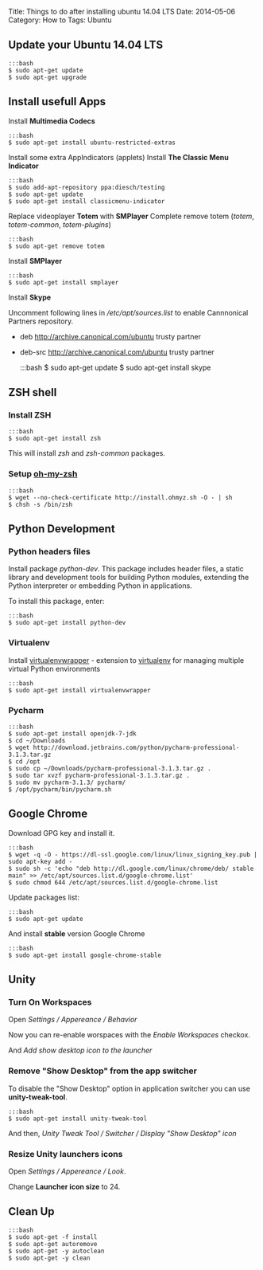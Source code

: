 Title: Things to do after installing ubuntu 14.04 LTS
Date: 2014-05-06
Category: How to
Tags: Ubuntu

## Update your Ubuntu 14.04 LTS

    :::bash
    $ sudo apt-get update 
    $ sudo apt-get upgrade

## Install usefull Apps

Install **Multimedia Codecs**

    :::bash
    $ sudo apt-get install ubuntu-restricted-extras

Install some extra AppIndicators (applets)
Install **The Classic Menu Indicator**

    :::bash
    $ sudo add-apt-repository ppa:diesch/testing
    $ sudo apt-get update
    $ sudo apt-get install classicmenu-indicator

Replace videoplayer **Totem** with **SMPlayer**
Complete remove totem (*totem*, *totem-common*, *totem-plugins*)

    :::bash
    $ sudo apt-get remove totem

Install **SMPlayer**

    :::bash
    $ sudo apt-get install smplayer

Install **Skype**

Uncomment following lines in */etc/apt/sources.list* to enable Cannnonical Partners repository.

- deb http://archive.canonical.com/ubuntu trusty partner
- deb-src http://archive.canonical.com/ubuntu trusty partner

    :::bash
    $ sudo apt-get update
    $ sudo apt-get install skype
    

## ZSH shell

### Install ZSH

    :::bash
    $ sudo apt-get install zsh

This will install *zsh* and *zsh-common* packages.

### Setup [oh-my-zsh][oh-my-zsh]

    :::bash
    $ wget --no-check-certificate http://install.ohmyz.sh -O - | sh
    $ chsh -s /bin/zsh

## Python Development

### Python headers files
Install package *python-dev*. This package includes header files, a static
library and development tools for building Python modules, extending the
Python interpreter or embedding Python in applications.

To install this package, enter:

    :::bash
    $ sudo apt-get install python-dev

### Virtualenv
Install [virtualenvwrapper][virtualenvwrapper] - extension to [virtualenv][virtualenv]
for managing multiple virtual Python environments

    :::bash
    $ sudo apt-get install virtualenvwrapper

### Pycharm

    :::bash
    $ sudo apt-get install openjdk-7-jdk
    $ cd ~/Downloads
    $ wget http://download.jetbrains.com/python/pycharm-professional-3.1.3.tar.gz
    $ cd /opt
    $ sudo cp ~/Downloads/pycharm-professional-3.1.3.tar.gz .
    $ sudo tar xvzf pycharm-professional-3.1.3.tar.gz .
    $ sudo mv pycharm-3.1.3/ pycharm/
    $ /opt/pycharm/bin/pycharm.sh


## Google Chrome
Download GPG key and install it.

    :::bash
    $ wget -q -O - https://dl-ssl.google.com/linux/linux_signing_key.pub | sudo apt-key add -
    $ sudo sh -c 'echo "deb http://dl.google.com/linux/chrome/deb/ stable main" >> /etc/apt/sources.list.d/google-chrome.list'
    $ sudo chmod 644 /etc/apt/sources.list.d/google-chrome.list

Update packages list:

    :::bash
    $ sudo apt-get update

And install **stable** version Google Chrome

    :::bash
    $ sudo apt-get install google-chrome-stable

## Unity

### Turn On Workspaces
Open *Settings / Appereance / Behavior*

Now you can re-enable worspaces with the *Enable Workspaces* checkox.

And *Add show desktop icon to the launcher*

### Remove "Show Desktop" from the app switcher
To disable the "Show Desktop" option in application
switcher you can use **unity-tweak-tool**.

    :::bash
    $ sudo apt-get install unity-tweak-tool

And then, *Unity Tweak Tool / Switcher / Display "Show Desktop" icon*

### Resize Unity launchers icons
Open *Settings / Appereance / Look*.

Change **Launcher icon size** to 24.



## Clean Up

    :::bash
    $ sudo apt-get -f install
    $ sudo apt-get autoremove
    $ sudo apt-get -y autoclean
    $ sudo apt-get -y clean

[virtualenvwrapper]: http://virtualenvwrapper.readthedocs.org/
[virtualenv]: https://pypi.python.org/pypi/virtualenv
[oh-my-zsh]: http://ohmyz.sh/
